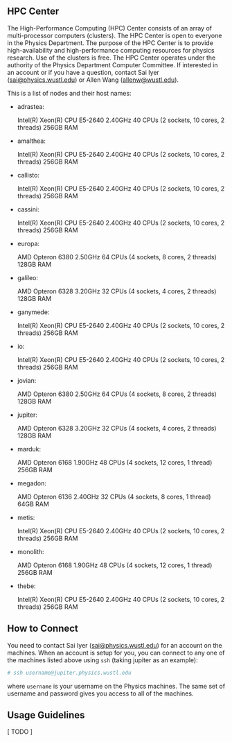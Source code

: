 ## HPC Center

The High-Performance Computing (HPC) Center consists of an array of
multi-processor computers (clusters). The HPC Center is open to everyone in the
Physics Department. The purpose of the HPC Center is to provide
high-availability and high-performance computing resources for physics research.
Use of the clusters is free. The HPC Center operates under the authority of the
Physics Department Computer Committee. If interested in an account or if you
have a question, contact Sai Iyer (sai@physics.wustl.edu) or Allen Wang (allenw@wustl.edu).

This is a list of nodes and their host names:

- adrastea: 

    Intel(R) Xeon(R) CPU E5-2640 2.40GHz
    40 CPUs (2 sockets, 10 cores, 2 threads)
    256GB RAM
    
- amalthea:

    Intel(R) Xeon(R) CPU E5-2640 2.40GHz
    40 CPUs (2 sockets, 10 cores, 2 threads)
    256GB RAM
    
- callisto:

    Intel(R) Xeon(R) CPU E5-2640 2.40GHz
    40 CPUs (2 sockets, 10 cores, 2 threads)
    256GB RAM
    
- cassini:

    Intel(R) Xeon(R) CPU E5-2640 2.40GHz
    40 CPUs (2 sockets, 10 cores, 2 threads)
    256GB RAM
    
- europa:

    AMD Opteron 6380 2.50GHz
    64 CPUs (4 sockets, 8 cores, 2 threads)
    128GB RAM
    
- galileo:

    AMD Opteron 6328 3.20GHz
    32 CPUs (4 sockets, 4 cores, 2 threads)
    128GB RAM
    
- ganymede:

    Intel(R) Xeon(R) CPU E5-2640 2.40GHz
    40 CPUs (2 sockets, 10 cores, 2 threads)
    256GB RAM
    
- io:

    Intel(R) Xeon(R) CPU E5-2640 2.40GHz
    40 CPUs (2 sockets, 10 cores, 2 threads)
    256GB RAM

- jovian:

    AMD Opteron 6380 2.50GHz
    64 CPUs (4 sockets, 8 cores, 2 threads)
    128GB RAM
    
- jupiter:

    AMD Opteron 6328 3.20GHz
    32 CPUs (4 sockets, 4 cores, 2 threads)
    128GB RAM
    
- marduk:

    AMD Opteron 6168 1.90GHz
    48 CPUs (4 sockets, 12 cores, 1 thread)
    256GB RAM
    
- megadon:

    AMD Opteron 6136 2.40GHz
    32 CPUs (4 sockets, 8 cores, 1 thread)
    64GB RAM
    
- metis:

    Intel(R) Xeon(R) CPU E5-2640 2.40GHz
    40 CPUs (2 sockets, 10 cores, 2 threads)
    256GB RAM
    
- monolith:

    AMD Opteron 6168 1.90GHz
    48 CPUs (4 sockets, 12 cores, 1 thread)
    256GB RAM
    
- thebe:

    Intel(R) Xeon(R) CPU E5-2640 2.40GHz
    40 CPUs (2 sockets, 10 cores, 2 threads)
    256GB RAM


    

## How to Connect

You need to contact Sai Iyer (sai@physics.wustl.edu) for an account on the machines. When an account is setup for you, you can connect to any one of the machines listed above using `ssh` (taking jupiter as an example):

```sh
# ssh username@jupiter.physics.wustl.edu
```

where `username` is your username on the Physics machines. The same set of username and password gives you access to all of the machines.

## Usage Guidelines

[ TODO ]
